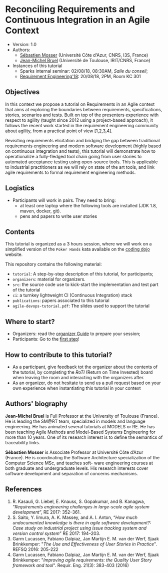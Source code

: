 # Reconciling Requirements and Continuous Integration in an Agile Context  

  * Version: 1.0
  * Authors: 
    * [Sébastien Mosser](mosser@i3s.unice.fr) (Université Côte d'Azur, CNRS, I3S, France)
    * [Jean-Michel Bruel](bruel@irit.fr) (Université de Toulouse, IRIT/CNRS, France)
  * Instances of this tutorial
    * Sparks internal seminar: 02/08/18, 08:30AM, _Salle du conseil_;
    * [Requirement Engineering'18](http://www.re18.org/program/conferenceProgramMonday.html#T02): 
      20/08/18, 2PM, Room KC 301
    
    
## Objectives

In this context we propose a tutorial on Requirements in an Agile context that aims at exploring the boundaries between 
requirements, specifications, stories, scenarios and tests. Built on top of the presenters experience with respect to 
agility (taught since 2012 using a project-based approach), it follows the recent work started in the requirement 
engineering community about agility, from a practical point of view [1,2,3,4]. 

Revisiting requirements elicitation and bridging the gap between traditional requirements engineering and modern 
software development (highly based on continuous integration and tests), this tutorial will demonstrate how to \
operationalize a fully-fledged tool chain going from user stories to automated acceptance testing using open-source 
tools. This is applicable to industrial practitioners as we will rely on state of the art tools, and link agile 
requirements to formal requirement engineering methods.
    
## Logistics

  - Participants will work in pairs. They need to bring:
    - at least one laptop where the following tools are installed (JDK 1.8, maven, docker, git).
    - pens and papers to write user stories

## Contents

This tutorial is organized as a 3 hours session, where we will work on a simplified version of the `Poker Hands` kata 
available on the [coding dojo](https://codingdojo.org/kata/PokerHands/) website. 

This repository contains the following material:

  - `tutorial`: A step-by-step description of this tutorial, for participants;
  - `organizers`: material for organizers.
  - `src`: the source code use to kick-start the implementation and test part of the tutorial
  - `ci`: a turnkey lightweight CI (Continuous Integration) stack
  - `publications`: papers associated to this tutorial
  - `agile-devops-tutorial.pdf`: The slides used to support the tutorial
  
  
## Where to start?

  - Organizers: read the [organizer Guide](./organizers/README.md) to prepare your session;
  - Participants: Go to the [first step](./tutorial/steps/step1.md)! 
  
## How to contribute to this tutorial?

  - As a participant, give feedback tot the organizer about the contents of the tutorial, by completing the _RoTI_ 
    (Return on Time Invested) board when leaving the room and interacting with the organizers after.
  - As an organizer, do not hesitate to send us a pull request based on your own experience when instantiating this 
    tutorial in your context

## Authors' biography

 **Jean-Michel Bruel** is Full Professor at the University of Toulouse (France). He is leading the SM@RT team, 
 specialized in models and language engineering. He has animated several tutorials at MODELS or RE. He has been 
 teaching Agile Methods and Model-Based Systems Engineering for more than 10 years. One of its research interest is to 
 define the semantics of traceability links.
 
 **Sébastien Mosser** is Associate Professor at Université Côte d’Azur (France). He is coordinating the Software 
 Architecture specialization of the Computer Science MSc, and teaches soft- ware engineering courses at both graduate 
 and undergraduate levels. His research interests cover software development and separation of concerns mechanisms.

## References

  1. R. Kasauli, G. Liebel, E. Knauss, S. Gopakumar, and B. Kanagwa, “_Requirements engineering challenges in 
     large-scale agile system development_”, RE 2017: 352–361.
  2. S. Saito, Y. Iimura, A. K. Massey, and A. I. Anton, “_How much undocumented knowledge is there in agile software 
     development?: Case study on industrial project using issue tracking system and version control system_” 
     RE 2017: 194–203.
  3. Garm Lucassen, Fabiano Dalpiaz, Jan Martijn E. M. van der Werf, Sjaak Brinkkemper: "_The Use and Effectiveness of 
      User Stories in Practice_". REFSQ 2016: 205-222 
  4. Garm Lucassen, Fabiano Dalpiaz, Jan Martijn E. M. van der Werf, Sjaak Brinkkemper: "_Improving agile 
      requirements: the Quality User Story framework and tool_". Requir. Eng. 21(3): 383-403 (2016)
